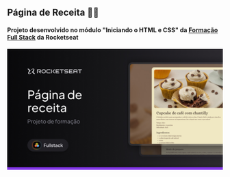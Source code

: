 ## Página de Receita 👩‍💻
#### Projeto desenvolvido no módulo "Iniciando o HTML e CSS" da [Formação Full Stack](https://www.rocketseat.com.br/formacao/fullstack) da Rocketseat

![](./assets/thumbnail.jpg)
